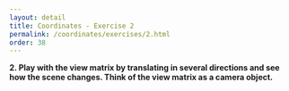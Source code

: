 ```yaml
---
layout: detail
title: Coordinates - Exercise 2
permalink: /coordinates/exercises/2.html
order: 38
---
```


**2. Play with the view matrix by translating in several directions and see how the scene changes. Think of the view matrix as a camera object.**

